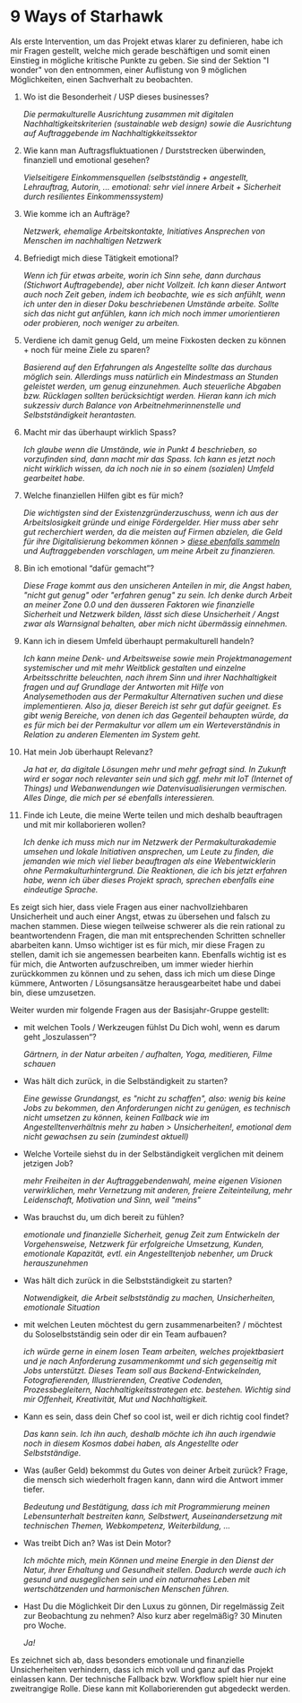 # 9 Ways of Starhawk

Als erste Intervention, um das Projekt etwas klarer zu definieren, habe ich mir Fragen gestellt, welche mich gerade beschäftigen und somit einen Einstieg in mögliche kritische Punkte zu geben. Sie sind der Sektion "I wonder" von den <c-external-link url="https://cloud.nadineprigann.de/index.php/s/QPsfr5HJW3BDPcy" label="9 Ways of Starhawk"/> entnommen, einer Auflistung von 9 möglichen Möglichkeiten, einen Sachverhalt zu beobachten.

1. Wo ist die Besonderheit / USP dieses businesses?

    *Die permakulturelle Ausrichtung zusammen mit digitalen Nachhaltigkeitskriterien (sustainable web design) sowie die Ausrichtung auf Auftraggebende im Nachhaltigkkeitssektor*

2. Wie kann man Auftragsfluktuationen / Durststrecken überwinden, finanziell und
emotional gesehen?

    *Vielseitigere Einkommensquellen (selbstständig + angestellt, Lehrauftrag, Autorin, ... emotional: sehr viel innere Arbeit + Sicherheit durch resilientes Einkommenssystem)*

3. Wie komme ich an Aufträge?

    *Netzwerk, ehemalige Arbeitskontakte, Initiatives Ansprechen von Menschen im nachhaltigen Netzwerk*

4. Befriedigt mich diese Tätigkeit emotional?

    *Wenn ich für etwas arbeite, worin ich Sinn sehe, dann durchaus (Stichwort Auftragebende), aber nicht Vollzeit. Ich kann dieser Antwort auch noch Zeit geben, indem ich beobachte, wie es sich anfühlt, wenn ich unter den in dieser Doku beschriebenen Umstände arbeite. Sollte sich das nicht gut anfühlen, kann ich mich noch immer umorientieren oder probieren, noch weniger zu arbeiten.*

5. Verdiene ich damit genug Geld, um meine Fixkosten decken zu können + noch für
meine Ziele zu sparen?

    *Basierend auf den Erfahrungen als Angestellte sollte das durchaus möglich sein. Allerdings muss natürlich ein Mindestmass an Stunden geleistet werden, um genug einzunehmen. Auch steuerliche Abgaben bzw. Rücklagen sollten berücksichtigt werden. Hieran kann ich mich sukzessiv durch Balance von Arbeitnehmerinnenstelle und Selbstständigkeit herantasten.*

6. Macht mir das überhaupt wirklich Spass?

    *Ich glaube wenn die Umstände, wie in Punkt 4 beschrieben, so vorzufinden sind, dann macht mir das Spass. Ich kann es jetzt noch nicht wirklich wissen, da ich noch nie in so einem (sozialen) Umfeld gearbeitet habe.*

7. Welche finanziellen Hilfen gibt es für mich?

    *Die wichtigsten sind der Existenzgründerzuschuss, wenn ich aus der Arbeitslosigkeit gründe und einige Fördergelder. Hier muss aber sehr gut recherchiert werden, da die meisten auf Firmen abzielen, die Geld für ihre Digitalisierung bekommen können > [diese ebenfalls sammeln](../../documentation/tweaking/funding.md) und Auftraggebenden vorschlagen, um meine Arbeit zu finanzieren.*

8. Bin ich emotional “dafür gemacht”?

    *Diese Frage kommt aus den unsicheren Anteilen in mir, die Angst haben, "nicht gut genug" oder "erfahren genug" zu sein. Ich denke durch Arbeit an meiner Zone 0.0 und den äusseren Faktoren wie finanzielle Sicherheit und Netzwerk bilden, lässt sich diese Unsicherheit / Angst zwar als Warnsignal behalten, aber mich nicht übermässig einnehmen.*

9. Kann ich in diesem Umfeld überhaupt permakulturell handeln?

    *Ich kann meine Denk- und Arbeitsweise sowie mein Projektmanagement systemischer und mit mehr Weitblick gestalten und einzelne Arbeitsschritte beleuchten, nach ihrem Sinn und ihrer Nachhaltigkeit fragen und auf Grundlage der Antworten mit Hilfe von Analysemethoden aus der Permakultur Alternativen suchen und diese implementieren. Also ja, dieser Bereich ist sehr gut dafür geeignet. Es gibt wenig Bereiche, von denen ich das Gegenteil behaupten würde, da es für mich bei der Permakultur vor allem um ein Werteverständnis in Relation zu anderen Elementen im System geht.*

10. Hat mein Job überhaupt Relevanz?

    *Ja hat er, da digitale Lösungen mehr und mehr gefragt sind. In Zukunft wird er sogar noch relevanter sein und sich ggf. mehr mit IoT (Internet of Things) und Webanwendungen wie Datenvisualisierungen vermischen. Alles Dinge, die mich per sé ebenfalls interessieren.*

11. Finde ich Leute, die meine Werte teilen und mich deshalb beauftragen und mit mir
kollaborieren wollen?

    *Ich denke ich muss mich nur im Netzwerk der Permakulturakademie umsehen und lokale Initiativen ansprechen, um Leute zu finden, die jemanden wie mich viel lieber beauftragen als eine Webentwicklerin ohne Permakulturhintergrund. Die Reaktionen, die ich bis jetzt erfahren habe, wenn ich über dieses Projekt sprach, sprechen ebenfalls eine eindeutige Sprache.*

Es zeigt sich hier, dass viele Fragen aus einer nachvollziehbaren Unsicherheit und auch einer Angst, etwas zu übersehen und falsch zu machen stammen. Diese wiegen teilweise schwerer als die rein rational zu beantwortendenn Fragen, die man mit entsprechenden Schritten schneller abarbeiten kann. Umso wichtiger ist es für mich, mir diese Fragen zu stellen, damit ich sie angemessen bearbeiten kann. Ebenfalls wichtig ist es für mich, die Antworten aufzuschreiben, um immer wieder hierhin zurückkommen zu können und zu sehen, dass ich mich um diese Dinge kümmere, Antworten / Lösungsansätze herausgearbeitet habe und dabei bin, diese umzusetzen.

Weiter wurden mir folgende Fragen aus der Basisjahr-Gruppe gestellt:

- mit welchen Tools / Werkzeugen fühlst Du Dich wohl, wenn es darum geht „loszulassen“?

    *Gärtnern, in der Natur arbeiten / aufhalten, Yoga, meditieren, Filme schauen*

- Was hält dich zurück, in die Selbständigkeit zu starten?

    *Eine gewisse Grundangst, es "nicht zu schaffen", also: wenig bis keine Jobs zu bekommen, den Anforderungen nicht zu genügen, es technisch nicht umsetzen zu können, keinen Fallback wie im Angestelltenverhältnis mehr zu haben > Unsicherheiten!, emotional dem nicht gewachsen zu sein (zumindest aktuell)*

- Welche Vorteile siehst du in der Selbständigkeit verglichen mit deinem jetzigen Job?

    *mehr Freiheiten in der Auftraggebendenwahl, meine eigenen Visionen verwirklichen, mehr Vernetzung mit anderen, freiere Zeiteinteilung, mehr Leidenschaft, Motivation und Sinn, weil "meins"*

- Was brauchst du, um dich bereit zu fühlen?

    *emotionale und finanzielle Sicherheit, genug Zeit zum Entwickeln der Vorgehensweise, Netzwerk für erfolgreiche Umsetzung, Kunden, emotionale Kapazität, evtl. ein Angestelltenjob nebenher, um Druck herauszunehmen*

- Was hält dich zurück in die Selbstständigkeit zu starten?

    *Notwendigkeit, die Arbeit selbstständig zu machen, Unsicherheiten, emotionale Situation*

- mit welchen Leuten möchtest du gern zusammenarbeiten? / möchtest du Soloselbstständig sein oder dir ein Team aufbauen?

    *ich würde gerne in einem losen Team arbeiten, welches projektbasiert und je nach Anforderung zusammenkommt und sich gegenseitig mit Jobs unterstützt. Dieses Team soll aus Backend-Entwickelnden, Fotografierenden, Illustrierenden, Creative Codenden, Prozessbegleitern, Nachhaltigkeitsstrategen etc. bestehen. Wichtig sind mir Offenheit, Kreativität, Mut und Nachhaltigkeit.*

- Kann es sein, dass dein Chef so cool ist, weil er dich richtig cool findet?

    *Das kann sein. Ich ihn auch, deshalb möchte ich ihn auch irgendwie noch in diesem Kosmos dabei haben, als Angestellte oder Selbstständige.*

- Was (außer Geld) bekommst du Gutes von deiner Arbeit zurück? Frage, die mensch sich wiederholt fragen kann, dann wird die Antwort immer tiefer.

    *Bedeutung und Bestätigung, dass ich mit Programmierung meinen Lebensunterhalt bestreiten kann, Selbstwert, Auseinandersetzung mit technischen Themen, Webkompetenz, Weiterbildung, ...*

- Was treibt Dich an? Was ist Dein Motor?

    *Ich möchte mich, mein Können und meine Energie in den Dienst der Natur, ihrer Erhaltung und Gesundheit stellen. Dadurch werde auch ich gesund und ausgeglichen sein und ein naturnahes Leben mit wertschätzenden und harmonischen Menschen führen.*

- Hast Du die Möglichkeit Dir den Luxus zu gönnen, Dir regelmässig Zeit zur Beobachtung zu nehmen? Also kurz aber regelmäßig? 30 Minuten pro Woche.

    *Ja!*

Es zeichnet sich ab, dass besonders emotionale und finanzielle Unsicherheiten verhindern, dass ich mich voll und ganz auf das Projekt einlassen kann. Der technische Fallback bzw. Workflow spielt hier nur eine zweitrangige Rolle. Diese kann mit Kollaborierenden gut abgedeckt werden.
